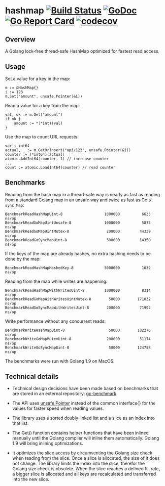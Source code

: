 # hashmap [![Build Status](https://travis-ci.org/cornelk/hashmap.svg?branch=master)](https://travis-ci.org/cornelk/hashmap) [![GoDoc](https://godoc.org/github.com/cornelk/hashmap?status.svg)](https://godoc.org/github.com/cornelk/hashmap) [![Go Report Card](https://goreportcard.com/badge/cornelk/hashmap)](https://goreportcard.com/report/github.com/cornelk/hashmap) [![codecov](https://codecov.io/gh/cornelk/hashmap/branch/master/graph/badge.svg)](https://codecov.io/gh/cornelk/hashmap)

## Overview

A Golang lock-free thread-safe HashMap optimized for fastest read access.

## Usage

Set a value for a key in the map:

```
m := &HashMap{}
i := 123
m.Set("amount", unsafe.Pointer(&i))
```

Read a value for a key from the map:
```
val, ok := m.Get("amount")
if ok {
    amount := *(*int)(val)
}
```

Use the map to count URL requests:
```
var i int64
actual, _ := m.GetOrInsert("api/123", unsafe.Pointer(&i))
counter := (*int64)(actual)
atomic.AddInt64(counter, 1) // increase counter
...
count := atomic.LoadInt64(counter) // read counter
```

## Benchmarks

Reading from the hash map in a thread-safe way is nearly as fast as reading from a standard Golang map in an unsafe way and twice as fast as Go's `sync.Map`:

```
BenchmarkReadHashMapUint-8                	 1000000	      6633 ns/op
BenchmarkReadGoMapUintUnsafe-8            	 1000000	      5875 ns/op
BenchmarkReadGoMapUintMutex-8             	  200000	     44339 ns/op
BenchmarkReadGoSyncMapUint-8              	  500000	     14350 ns/op
```

If the keys of the map are already hashes, no extra hashing needs to be done by the map:

```
BenchmarkReadHashMapHashedKey-8           	 5000000	      1632 ns/op
```

Reading from the map while writes are happening:
```
BenchmarkReadHashMapWithWritesUint-8      	 1000000	      8314 ns/op
BenchmarkReadGoMapWithWritesUintMutex-8   	   50000	    171032 ns/op
BenchmarkReadGoSyncMapWithWritesUint-8    	  200000	     71992 ns/op
```

Write performance without any concurrent reads:

```
BenchmarkWriteHashMapUint-8               	   50000	    182276 ns/op
BenchmarkWriteGoMapMutexUint-8            	  200000	     51174 ns/op
BenchmarkWriteGoSyncMapUint-8             	   50000	    124758 ns/op
```

The benchmarks were run with Golang 1.9 on MacOS.

## Technical details

* Technical design decisions have been made based on benchmarks that are stored in an external repository: [go-benchmark](https://github.com/cornelk/go-benchmark)

* The API uses [unsafe.Pointer](https://golang.org/pkg/unsafe/#Pointer) instead of the common interface{} for the values for faster speed when reading values.

* The library uses a sorted doubly linked list and a slice as an index into that list.

* The Get() function contains helper functions that have been inlined manually until the Golang compiler will inline them automatically. Golang 1.9 will bring inlining optimizations.

* It optimizes the slice access by circumventing the Golang size check when reading from the slice. Once a slice is allocated, the size of it does not change.
  The library limits the index into the slice, therefor the Golang size check is obsolete. When the slice reaches a defined fill rate, a bigger slice is allocated
and all keys are recalculated and transferred into the new slice.
